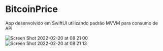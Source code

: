 # BitcoinPrice
App desenvolvido em SwiftUI utilizando padrão MVVM para consumo de API


![Screen Shot 2022-02-20 at 08 21 00](https://user-images.githubusercontent.com/59899994/154840085-0b58b61b-2358-4b83-b480-61e64584f97e.png)
![Screen Shot 2022-02-20 at 08 21 13](https://user-images.githubusercontent.com/59899994/154840089-c87050f9-1890-4570-b8fb-acdacba1d664.png)
